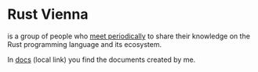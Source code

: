 # Rust Vienna

is a group of people who [meet periodically](https://www.meetup.com/rust-vienna/) to share their knowledge on the Rust programming language and its ecosystem.

In [docs](docs) (local link) you find the documents created by me.
